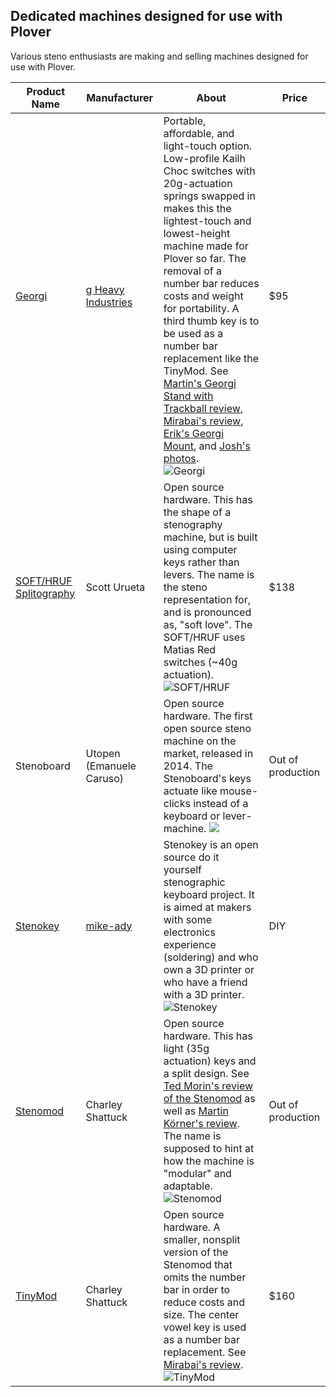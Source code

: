 ## Dedicated machines designed for use with Plover

Various steno enthusiasts are making and selling machines designed for use with Plover.

| Product Name                       | Manufacturer       | About                   | Price |
| ---------------------------------- | ------------------ | ----------------------- | ----- |
| [Georgi](https://www.gboards.ca/product/georgi) | [g Heavy Industries](https://www.gboards.ca) | Portable, affordable, and light-touch option. Low-profile Kailh Choc switches with 20g-actuation springs swapped in makes this the lightest-touch and lowest-height machine made for Plover so far. The removal of a number bar reduces costs and weight for portability. A third thumb key is to be used as a number bar replacement like the TinyMod. See [Martin's Georgi Stand with Trackball review](https://stenoblog.com/georgi-stand-with-trackball/), [Mirabai's review](http://plover.stenoknight.com/2019/12/georgi-review.html), [Erik's Georgi Mount](https://www.erikto.com/tech/georgi-stand/), and [Josh's photos](https://gist.github.com/JoshuaGrams/f688ae7a14a995c78ed06d49402dea04). <br /> ![Georgi](https://assets.bigcartel.com/product_images/232702451/52661703_571704223305936_5341086750800347136_n.jpg?auto=format&fit=max&w=350) | $95 |
| [SOFT/HRUF Splitography](https://softhruf.love) | Scott Urueta | Open source hardware. This has the shape of a stenography machine, but is built using computer keys rather than levers. The name is the steno representation for, and is pronounced as, "soft love". The SOFT/HRUF uses Matias Red switches (~40g actuation). <br /> ![SOFT/HRUF](https://i.imgur.com/pvmzoQy.png) | $138 |
| Stenoboard | Utopen (Emanuele Caruso) | Open source hardware. The first open source steno machine on the market, released in 2014. The Stenoboard's keys actuate like mouse-clicks instead of a keyboard or lever-machine. ![](http://stenoboard.com/images/stenoboard.jpg)| Out of production |
| [Stenokey](https://github.com/mike-ady/Stenokey) | [mike-ady](https://github.com/mike-ady) | Stenokey is an open source do it yourself stenographic keyboard project. It is aimed at makers with some electronics experience (soldering) and who own a 3D printer or who have a friend with a 3D printer. <br /> ![Stenokey](https://raw.githubusercontent.com/mike-ady/Stenokey/master/Documentation/Stenokey.png) | DIY |
| [Stenomod](https://stenomod.blogspot.com) | Charley Shattuck | Open source hardware. This has light (35g actuation) keys and a split design. See [Ted Morin's review of the Stenomod](http://www.tedmor.in/blog/posts/stenomod-affordable-steno-machine) as well as [Martin Körner's review](https://stenoblog.com/the-stenomod/). The name is supposed to hint at how the machine is "modular" and adaptable. <br /> ![Stenomod](https://2.bp.blogspot.com/-n7j50BDdjAg/WJECk94jwCI/AAAAAAAAAI4/2E-G1dgflccCltPFN9FEPI4QtMW62ttCQCK4B/s400/20170131_131923.jpgre) | Out of production |
| [TinyMod](https://stenomod.blogspot.com) | Charley Shattuck | Open source hardware. A smaller, nonsplit version of the Stenomod that omits the number bar in order to reduce costs and size. The center vowel key is used as a number bar replacement. See [Mirabai's review](http://plover.stenoknight.com/2019/12/tinymod-review.html). <br /> ![TinyMod](https://2.bp.blogspot.com/-EtmothiLtUo/XL4RrK7jw5I/AAAAAAAACTU/8TibacoLPuYBu6-nmPhaEQnVZsweVEp5gCLcBGAs/s400/20190422_120223.png) | $160 |
